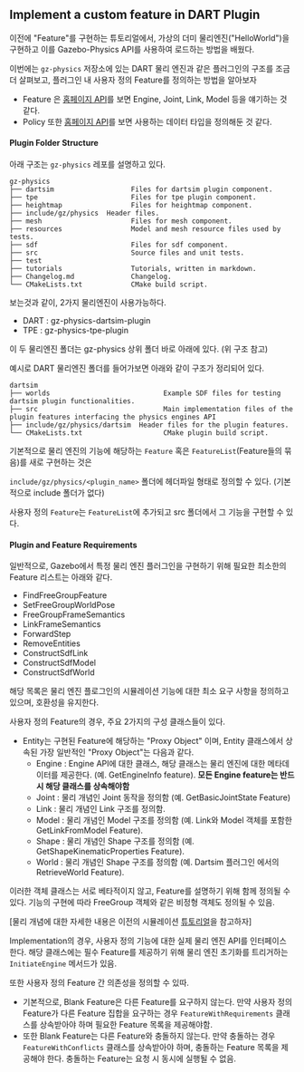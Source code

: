 ## Implement a custom feature in DART Plugin

이전에 "Feature"를 구현하는 튜토리얼에서, 가상의 더미 물리엔진("HelloWorld")을 구현하고 이를 Gazebo-Physics API를 사용하여 로드하는 방법을 배웠다.

이번에는 `gz-physics` 저장소에 있는 DART 물리 엔진과 같은 플러그인의 구조를 조금 더 살펴보고, 플러그인 내 사용자 정의 Feature를 정의하는 방법을 알아보자

* Feature 은 [홈페이지 API](https://gazebosim.org/api/physics/7/classgz_1_1physics_1_1Feature.html)를 보면 Engine, Joint, Link, Model 등을 얘기하는 것 같다.
* Policy 또한 [홈페이지 API](https://gazebosim.org/api/physics/7/namespacegz_1_1physics.html#a6d38e59cc9ee7d1edeb9af2205aac83d)를 보면 사용하는 데이터 타입을 정의해둔 것 같다.

#### Plugin Folder Structure

아래 구조는 `gz-physics` 레포를 설명하고 있다.

```
gz-physics
├── dartsim                   Files for dartsim plugin component.
├── tpe                       Files for tpe plugin component.
├── heightmap                 Files for heightmap component.
├── include/gz/physics  Header files.
├── mesh                      Files for mesh component.
├── resources                 Model and mesh resource files used by tests.
├── sdf                       Files for sdf component.
├── src                       Source files and unit tests.
├── test
├── tutorials                 Tutorials, written in markdown.
├── Changelog.md              Changelog.
└── CMakeLists.txt            CMake build script.
```
보는것과 같이, 2가지 물리엔진이 사용가능하다.

- DART : gz-physics-dartsim-plugin
- TPE : gz-physics-tpe-plugin

이 두 물리엔진 폴더는 gz-physics 상위 폴더 바로 아래에 있다. (위 구조 참고)

예시로 DART 물리엔진 폴더를 들어가보면 아래와 같이 구조가 정리되어 있다.
```
dartsim
├── worlds                            Example SDF files for testing dartsim plugin functionalities.
├── src                               Main implementation files of the plugin features interfacing the physics engines API
├── include/gz/physics/dartsim  Header files for the plugin features.
└── CMakeLists.txt                    CMake plugin build script.
```

기본적으로 물리 엔진의 기능에 해당하는 `Feature` 혹은 `FeatureList`(Feature들의 묶음)를 새로 구현하는 것은

`include/gz/physics/<plugin_name>` 폴더에 헤더파일 형태로 정의할 수 있다. (기본적으로 include 폴더가 없다)

사용자 정의 `Feature`는 `FeatureList`에 추가되고 src 폴더에서 그 기능을 구현할 수 있다.

#### Plugin and Feature Requirements

일반적으로, Gazebo에서 특정 물리 엔진 플러그인을 구현하기 위해 필요한 최소한의 Feature 리스트는 아래와 같다.

- FindFreeGroupFeature
- SetFreeGroupWorldPose
- FreeGroupFrameSemantics
- LinkFrameSemantics
- ForwardStep
- RemoveEntities
- ConstructSdfLink
- ConstructSdfModel
- ConstructSdfWorld

해당 목록은 물리 엔진 플로그인의 시뮬레이션 기능에 대한 최소 요구 사항을 정의하고 있으며, 호환성을 유지한다.

사용자 정의 Feature의 경우, 주요 2가지의 구성 클래스들이 있다.

- Entity는 구현된 Feature에 해당하는 "Proxy Object" 이며, Entity 클래스에서 상속된 가장 일반적인 "Proxy Object"는 다음과 같다.
  - Engine : Engine API에 대한 클래스, 해당 클래스는 물리 엔진에 대한 메타데이터를 제공한다. (예. GetEngineInfo feature). <strong>모든 Engine feature는 반드시 해당 클래스를 상속해야함</strong>
  - Joint : 물리 개념인 Joint 동작을 정의함 (예. GetBasicJointState Feature)
  - Link : 물리 개념인 Link 구조를 정의함.
  - Model : 물리 개념인 Model 구조를 정의함 (예. Link와 Model 객체를 포함한 GetLinkFromModel Feature).
  - Shape : 물리 개념인 Shape 구조를 정의함 (예. GetShapeKinematicProperties Feature).
  - World : 물리 개념인 Shape 구조를 정의함 (예. Dartsim 플러그인 에서의 RetrieveWorld Feature).

이러한 객체 클래스는 서로 베타적이지 않고, Feature를 설명하기 위해 함께 정의될 수 있다. 기능의 구현에 따라 FreeGroup 객체와 같은 비정형 객체도 정의될 수 있음.

[물리 개념에 대한 자세한 내용은 이전의 시뮬레이션 [튜토리얼](https://gazebosim.org/api/physics/7/physicsconcepts.html)을 참고하자]

Implementation의 경우, 사용자 정의 기능에 대한 실제 물리 엔진 API를 인터페이스 한다. 해당 클래스에는 필수 Feature를 제공하기 위해 물리 엔진 초기화를 트리거하는 `InitiateEngine` 메서드가 있음.

또한 사용자 정의 Feature 간 의존성을 정의할 수 있따.

- 기본적으로, Blank Feature은 다른 Feature를 요구하지 않는다. 만약 사용자 정의 Feature가 다른 Feature 집합을 요구하는 경우 `FeatureWithRequirements` 클래스를 상속받아야 하며 필요한 Feature 목록을 제공해야함.
- 또한 Blank Feature는 다른 Feature와 충돌하지 않는다. 만약 충돌하는 경우 `FeatureWithConflicts` 클래스를 상속받아야 하며, 충돌하는 Feature 목록을 제공해야 한다. 충돌하는 Feature는 요청 시 동시에 실행될 수 없음.
